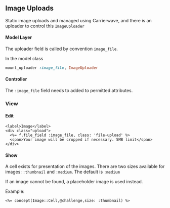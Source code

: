 ## Image Uploads

Static image uploads and managed using Carrierwave, and there is an uploader to control this ```ImageUploader```

#### Model Layer

The uploader field is called by convention ```image_file```.

In the model class

```ruby
mount_uploader :image_file, ImageUploader
```

#### Controller

The ```:image_file``` field needs to added to permitted attributes.

### View

#### Edit

```erb
<label>Image</label>
<div class="upload">
  <%= f.file_field :image_file, class: 'file-upload' %>
  <span>Your image will be cropped if necessary. 5MB limit</span>
</div>
```

#### Show

A cell exists for presentation of the images. There are two sizes available for images: ```:thumbnail``` and ```:medium```. The default is ```:medium```

If an image cannot be found, a placeholder image is used instead.

Example:

```erb
<%= concept(Image::Cell,@challenge,size: :thumbnail) %>
```
